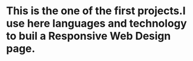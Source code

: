 # This is the one of the first projects.I use here languages and technology to buil a Responsive Web Design page.
